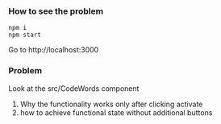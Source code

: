### How to see the problem

```
npm i
npm start
```

Go to http://localhost:3000

### Problem

Look at the src/CodeWords component

1. Why the functionality works only after clicking activate
2. how to achieve functional state without additional buttons
